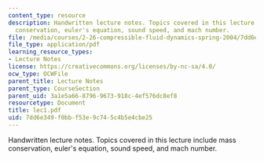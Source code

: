 ```yaml
---
content_type: resource
description: Handwritten lecture notes. Topics covered in this lecture include mass
  conservation, euler's equation, sound speed, and mach number.
file: /media/courses/2-26-compressible-fluid-dynamics-spring-2004/7dd6e349f0bbf53e9c745c4b5e4cbe25_lec1.pdf
file_type: application/pdf
learning_resource_types:
- Lecture Notes
license: https://creativecommons.org/licenses/by-nc-sa/4.0/
ocw_type: OCWFile
parent_title: Lecture Notes
parent_type: CourseSection
parent_uid: 3a1e5a66-8796-9673-918c-4ef576dc8ef8
resourcetype: Document
title: lec1.pdf
uid: 7dd6e349-f0bb-f53e-9c74-5c4b5e4cbe25
---
```

Handwritten lecture notes. Topics covered in this lecture include mass conservation, euler's equation, sound speed, and mach number.